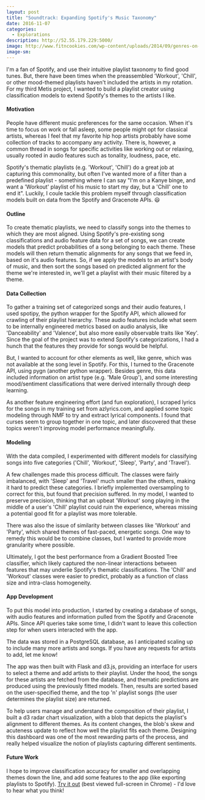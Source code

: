 ```yaml
---
layout: post
title: "Soundtrack: Expanding Spotify's Music Taxonomy"
date: 2016-11-07
categories: 
  - Explorations
description: http://52.55.179.229:5000/
image: http://www.fitncookies.com/wp-content/uploads/2014/09/genres-on-spotify.png
image-sm:
---
```


I'm a fan of Spotify, and use their intuitive playlist taxonomy to find good tunes.  But, there have been times when the preassembled 'Workout', 'Chill', or other mood-themed playlists haven't included the artists in my rotation.  For my third Metis project, I wanted to build a playlist creator using classification models to extend Spotify's themes to the artists I like.

#### Motivation

People have different music preferences for the same occasion.  When it's time to focus on work or fall asleep, some people might opt for classical artists, whereas I feel that my favorite hip hop artists probably have some collection of tracks to accompany any activity.  There is, however, a common thread in songs for specific activities like working out or relaxing, usually rooted in audio features such as tonality, loudness, pace, etc.  

Spotify's thematic playlists (e.g. 'Workout', 'Chill') do a great job at capturing this commonality, but often I've wanted more of a filter than a predefined playlist - something where I can say "I'm on a Kanye binge, and want a 'Workout' playlist of his music to start my day, but a 'Chill' one to end it".  Luckily, I coule tackle this problem myself through classification models built on data from the Spotify and Gracenote APIs. :smiley:

#### Outline

To create thematic playlists, we need to classify songs into the themes to which they are most aligned.  Using Spotify's pre-existing song classifications and audio feature data for a set of songs, we can create models that predict probabilities of a song belonging to each theme.  These models will then return thematic alignments for any songs that we feed in, based on it's audio features. So, if we apply the models to an artist's body of music, and then sort the songs based on predicted alignment for the theme we're interested in, we'll get a playlist with their music filtered by a theme.

#### Data Collection

To gather a training set of categorized songs and their audio features, I used spotipy, the python wrapper for the Spotify API, which allowed for crawling of their playlist hierarchy.  These audio features include what seem to be internally engineered metrics based on audio analysis, like 'Danceability' and 'Valence', but also more easily observable traits like 'Key'.  Since the goal of the project was to extend Spotify's categorizations, I had a hunch that the features they provide for songs would be helpful.

But, I wanted to account for other elements as well, like genre, which was not available at the song level in Spotify.  For this, I turned to the Gracenote API, using pygn (another python wrapper).  Besides genre, this data included information on artist type (e.g. 'Male Group'), and some interesting mood/sentiment classifications that were derived internally through deep learning.  

As another feature engineering effort (and fun exploration), I scraped lyrics for the songs in my training set from azlyrics.com, and applied some topic modeling through NMF to try and extract lyrical components.  I found that curses seem to group together in one topic, and later discovered that these topics weren't improving model performance meaningfully.

#### Modeling

With the data compiled, I experimented with different models for classifying songs into five categories ('Chill', 'Workout', 'Sleep', 'Party', and 'Travel').  

A few challenges made this process difficult.  The classes were fairly imbalanced, with 'Sleep' and 'Travel' much smaller than the others, making it hard to predict these categories.  I briefly implemented oversampling to correct for this, but found that precision suffered.  In my model, I wanted to preserve precision, thinking that an upbeat 'Workout' song playing in the middle of a user's 'Chill' playlist could ruin the experience, whereas missing a potential good fit for a playlist was more tolerable.

There was also the issue of similarity between classes like 'Workout' and 'Party', which shared themes of fast-paced, energetic songs.  One way to remedy this would be to combine classes, but I wanted to provide more granularity where possible.  

Ultimately, I got the best performance from a Gradient Boosted Tree classifier, which likely captured the non-linear interactions between features that may underlie Spotify's thematic classifications.  The 'Chill' and 'Workout' classes were easier to predict, probably as a function of class size and intra-class homogeneity.

#### App Development

To put this model into production, I started by creating a database of songs, with audio features and information pulled from the Spotify and Gracenote APIs.  Since API queries take some time, I didn't want to leave this collection step for when users interacted with the app.  

The data was stored in a PostgreSQL database, as I anticipated scaling up to include many more artists and songs.  If you have any requests for artists to add, let me know!

The app was then built with Flask and d3.js, providing an interface for users to select a theme and add artists to their playlist.  Under the hood, the songs for these artists are fetched from the database, and thematic predictions are produced using the previously fitted models.  Then, results are sorted based on the user-specified theme, and the top 'n' playlist songs (the user determines the playlist size) are returned.

To help users manage and understand the composition of their playlist, I built a d3 radar chart visualization, with a blob that depicts the playlist's alignment to different themes.  As its content changes, the blob's skew and acuteness update to reflect how well the playlist fits each theme.  Designing this dashboard was one of the most rewarding parts of the process, and really helped visualize the notion of playlists capturing different sentiments.

#### Future Work

I hope to improve classification accuracy for smaller and overlapping themes down the line, and add some features to the app (like exporting playlists to Spotify).  [Try it out](http://52.55.179.229:5000/) (best viewed full-screen in Chrome) - I'd love to hear what you think!

